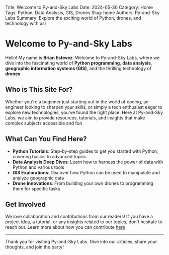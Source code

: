 Title: Welcome to Py-and-Sky Labs
Date: 2024-05-30
Category: Home
Tags: Python, Data Analysis, GIS, Drones
Slug: home
Authors: Py-and-Sky Labs
Summary: Explore the exciting world of Python, drones, and technology with us!

# Welcome to Py-and-Sky Labs

Hello! My name is **Brian Estevez**. Welcome to Py-and-Sky Labs, where we dive into the fascinating world of **Python programming**, **data analysis**, **geographic information systems (GIS)**, and the thrilling technology of **drones**

## Who is This Site For?

Whether you're a beginner just starting out in the world of coding, an engineer looking to sharpen your skills, or simply a tech enthusiast eager to explore new technologies, you've found the right place. Here at Py-and-Sky Labs, we aim to provide resources, tutorials, and insights that make complex subjects accessible and fun

## What Can You Find Here?

- **Python Tutorials**: Step-by-step guides to get you started with Python, covering basics to advanced topics
- **Data Analysis Deep Dives**: Learn how to harness the power of data with Python and various tools
- **GIS Explorations**: Discover how Python can be used to manipulate and analyze geographic data
- **Drone Innovations**: From building your own drones to programming them for specific tasks

## Get Involved

We love collaboration and contributions from our readers! If you have a project idea, a tutorial, or any insights related to our topics, don't hesitate to reach out. Learn more about how you can contribute [here](https://github.com/estevezb/Py-and-Sky-Labs)

---

Thank you for visiting Py-and-Sky Labs. Dive into our articles, share your thoughts, and join the party!
